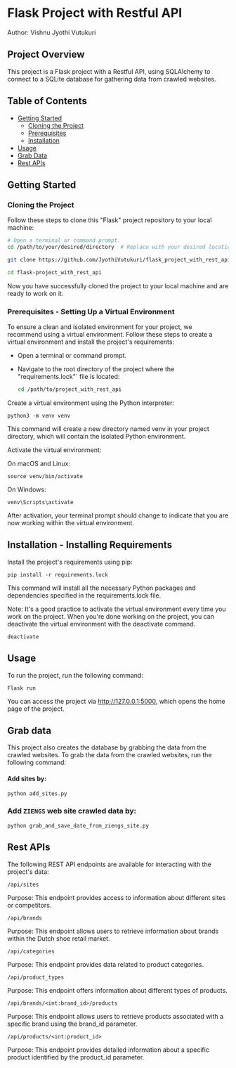# Flask Project with Restful API

Author: Vishnu Jyothi Vutukuri

## Project Overview

This project is a Flask project with a Restful API, using SQLAlchemy to connect to a SQLite database for gathering data from crawled websites.

## Table of Contents

- [Getting Started](#getting-started)
  - [Cloning the Project](#cloning-the-project)
  - [Prerequisites](#prerequisites---setting-up-a-virtual-environment)
  - [Installation](#installation---installing-requirements)
- [Usage](#usage)
- [Grab Data](#grab-data)
- [Rest APIs](#rest-apis)

## Getting Started

### Cloning the Project
Follow these steps to clone this "Flask" project repository to your local machine:

```bash
# Open a terminal or command prompt.
cd /path/to/your/desired/directory  # Replace with your desired location.

git clone https://github.com/JyothiVutukuri/flask_project_with_rest_api.git

cd flask-project_with_rest_api
```
Now you have successfully cloned the project to your local machine and are ready to work on it.

### Prerequisites - Setting Up a Virtual Environment

To ensure a clean and isolated environment for your project, we recommend using a virtual environment. Follow these steps to create a virtual environment and install the project's requirements:

- Open a terminal or command prompt.
- Navigate to the root directory of the project where the "requirements.lock"` file is located:

   ```bash
   cd /path/to/project_with_rest_api
   ```
   
Create a virtual environment using the Python interpreter:
    
    python3 -m venv venv
This command will create a new directory named venv in your project directory, which will contain the isolated Python environment.

Activate the virtual environment:

On macOS and Linux:

    source venv/bin/activate

On Windows:

    venv\Scripts\activate

After activation, your terminal prompt should change to indicate that you are now working within the virtual environment.

## Installation - Installing Requirements

Install the project's requirements using pip:

    pip install -r requirements.lock
This command will install all the necessary Python packages and dependencies specified in the requirements.lock file.

Note: It's a good practice to activate the virtual environment every time you work on the project. When you're done working on the project, you can deactivate the virtual environment with the deactivate command.

    deactivate

## Usage
To run the project, run the following command:

    Flask run

You can access the project via http://127.0.0.1:5000, which opens the home page of the project.


## Grab data
This project also creates the database by grabbing the data from the crawled websites. To grab the data from the crawled websites, run the following command:

#### Add sites by:

    python add_sites.py

### Add `ZIENGS` web site crawled data by:

    python grab_and_save_date_from_ziengs_site.py

## Rest APIs

The following REST API endpoints are available for interacting with the project's data:
    
    /api/sites
    
Purpose: This endpoint provides access to information about different sites or competitors.

    /api/brands
Purpose: This endpoint allows users to retrieve information about brands within the Dutch shoe retail market.
    
    /api/categories
Purpose: This endpoint provides data related to product categories.
    
    /api/product_types
Purpose: This endpoint offers information about different types of products.
    
    /api/brands/<int:brand_id>/products
Purpose: This endpoint allows users to retrieve products associated with a specific brand using the brand_id parameter.

    /api/products/<int:product_id>
Purpose: This endpoint provides detailed information about a specific product identified by the product_id parameter.